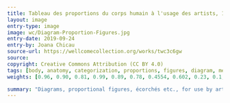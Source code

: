 ```yaml
---
title: Tableau des proportions du corps humain à l'usage des artists, 1830
layout: image
entry-type: image
image: wc/Diagram-Proportion-Figures.jpg
entry-date: 2019-09-24
entry-by: Joana Chicau
source-url: https://wellcomecollection.org/works/twc3c6gw
source:
copyright: Creative Commons Attribution (CC BY 4.0)
tags: [body, anatomy, categorization, proportions, figures, diagram, measurement, geometry, visualization, cut, cutting]
weights: [0.96, 0.90, 0.81, 0.99, 0.89, 0.78, 0.4554, 0.602, 0.23, 0.1, 0.1]

summary: "Diagrams, proportional figures, écorchés etc., for use by artists: includes principles of geometry, proportions of the face and body, and coloured illustrations showing the skeleton and musculature. Coloured engraving by Langevin, ca. 1830."
---
```

